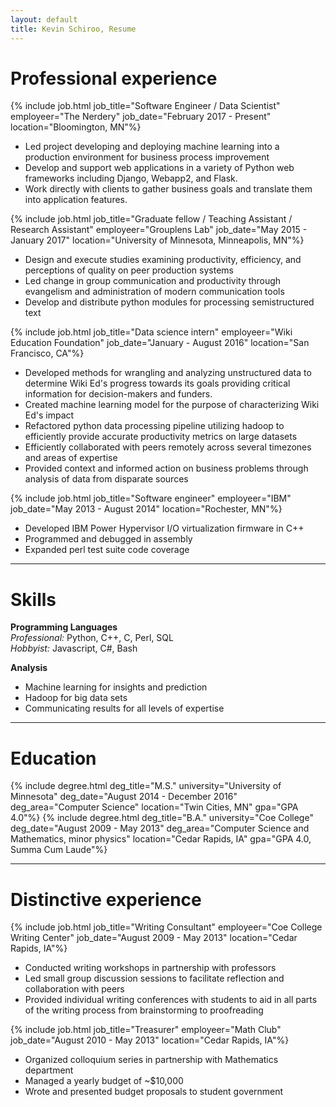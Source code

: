 ```yaml
---
layout: default
title: Kevin Schiroo, Resume
---
```


# Professional experience #
{% include job.html job_title="Software Engineer / Data Scientist"
                    employeer="The Nerdery"
                    job_date="February 2017 - Present"
                    location="Bloomington, MN"%}
 - Led project developing and deploying machine learning into a production
   environment for business process improvement
 - Develop and support web applications in a variety of Python web frameworks
   including Django, Webapp2, and Flask.
 - Work directly with clients to gather business goals and translate them into
   application features.

{% include job.html job_title="Graduate fellow / Teaching Assistant / Research Assistant"
                    employeer="Grouplens Lab"
                    job_date="May 2015 - January 2017"
                    location="University of Minnesota, Minneapolis, MN"%}
 - Design and execute studies examining productivity, efficiency, and
   perceptions of quality on peer production systems
 - Led change in group communication and productivity through evangelism and
   administration of modern communication tools
 - Develop and distribute python modules for processing semistructured text

{% include job.html job_title="Data science intern"
                    employeer="Wiki Education Foundation"
                    job_date="January - August 2016"
                    location="San Francisco, CA"%}
- Developed methods for wrangling and analyzing unstructured data to determine
  Wiki Ed's progress towards its goals providing critical information for
  decision-makers and funders.
- Created machine learning model for the purpose of characterizing Wiki Ed's
  impact
- Refactored python data processing pipeline utilizing hadoop to efficiently
  provide accurate productivity metrics on large datasets
- Efficiently collaborated with peers remotely across several timezones and
  areas of expertise
- Provided context and informed action on business problems through analysis
  of data from disparate sources

{% include job.html job_title="Software engineer"
                   employeer="IBM"
                   job_date="May 2013 - August 2014"
                   location="Rochester, MN"%}
- Developed IBM Power Hypervisor I/O virtualization firmware in C++
- Programmed and debugged in assembly
- Expanded perl test suite code coverage

---------------------------

# Skills #

__Programming Languages__  
_Professional:_ Python, C++, C, Perl, SQL  
_Hobbyist:_ Javascript, C#, Bash

__Analysis__

- Machine learning for insights and prediction
- Hadoop for big data sets
- Communicating results for all levels of expertise

---------------------------

# Education #
{% include degree.html deg_title="M.S."
                       university="University of Minnesota"
                       deg_date="August 2014 - December 2016"
                       deg_area="Computer Science"
                       location="Twin Cities, MN"
                       gpa="GPA 4.0"%}
{% include degree.html deg_title="B.A."
                       university="Coe College"
                       deg_date="August 2009 - May 2013"
                       deg_area="Computer Science and Mathematics, minor physics"
                       location="Cedar Rapids, IA"
                       gpa="GPA 4.0, Summa Cum Laude"%}

---------------------------

# Distinctive experience #
{% include job.html job_title="Writing Consultant"
                   employeer="Coe College Writing Center"
                   job_date="August 2009 - May 2013"
                   location="Cedar Rapids, IA"%}
- Conducted writing workshops in partnership with professors
- Led small group discussion sessions to facilitate reflection and collaboration
  with peers
- Provided individual writing conferences with students to aid in all parts of
  the writing process from brainstorming to proofreading

{% include job.html job_title="Treasurer"
                   employeer="Math Club"
                   job_date="August 2010 - May 2013"
                   location="Cedar Rapids, IA"%}
- Organized colloquium series in partnership with Mathematics department
- Managed a yearly budget of ~$10,000
- Wrote and presented budget proposals to student government
